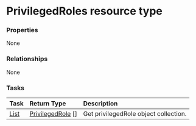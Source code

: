 # PrivilegedRoles resource type



### Properties
None

### Relationships
None


### Tasks

| Task		   | Return Type	|Description|
|:---------------|:--------|:----------|
|[List](../api/privilegedrole_list.md) | [PrivilegedRole](privilegedrole.md) [] |Get privilegedRole object collection. |

<!-- uuid: a1192976-1863-4e67-bea4-a102884f9c88
2015-10-09 18:31:37 UTC -->
